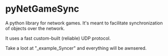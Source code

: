 pyNetGameSync
=============

A python library for network games. It's meant to facilitate synchronization of objects over the network.

It uses a fast custom-built (reliable) UDP protocol.

Take a loot at "\_example_Syncer" and everything will be awnsered.
